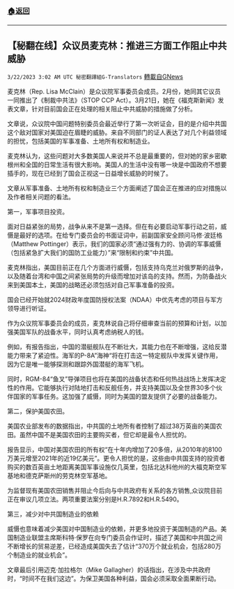###  [:house:返回](README.md)
---


## 【秘翻在线】众议员麦克林：推进三方面工作阻止中共威胁
`3/22/2023 3:02 AM UTC 秘密翻譯組G-Translators` [轉載自GNews](https://gnews.org/articles/1034794)

麦克林（Rep. Lisa McClain）是众议院军事委员会成员。2月份，她同其它议员一同推出了《制裁中共法》（STOP CCP Act）。3月21日，她在《福克斯新闻》发表文章，针对目前国会正在处理的相关阻止中共威胁的措施做了分析。

文章说，众议院中国问题特别委员会最近举行了第一次听证会，目的是介绍中共国这个敌对国家对美国迫在眉睫的威胁。来自不同部门的证人表达了对几个利益领域的担忧，包括美国的军事准备、土地所有权和制造业。

麦克林认为，这些问题对大多数美国人来说并不总是最重要的，但对她的家乡密歇根州和全国的日常生活有很大影响。美国人的生活中没有哪一块是中国政府不想要插手的，现在已经到了国会正视这一日益增长威胁的时候了。

文章从军事准备、土地所有权和制造业三个方面阐述了国会正在推进的应对措施以及作者相关问题的看法。

第一，军事项目投资。

面对日益紧张的局势，战争从来不是第一选择。但在有必要启动军事行动之前，威慑是最好的选项。在给专门委员会的书面证词中，前副国家安全顾问马修·波廷格（Matthew Pottinger）表示，我们的国家必须“通过强有力的、协调的军事威慑（包括紧急扩大我们的国防工业能力）”来“限制和约束”中共国。

麦克林指出，美国目前正在几个方面进行威慑，包括支持乌克兰对俄罗斯的战争，以及随着台湾和中国之间紧张局势的升级而增加对该岛的支持。然而，为防备战火来到美国本土，美国的战略还必须包括对自己军事准备的投资。

国会已经开始就2024财政年度国防授权法案（NDAA）中优先考虑的项目与军方领导进行听证。

作为众议院军事委员会的成员，麦克林说自己将仔细审查当前的预算和计划，以加强美国军队的战备水平，同时认真考虑纳税人的钱。

例如，有报告指出，中国的潜艇舰队在不断壮大，其能力也在不断增强，这给反潜能力带来了紧迫性。海军的P-8A”海神“将在打击这一特定舰队中发挥关键作用，因为它是唯一能够探测和跟踪外国潜艇的海军飞机。

同时，RGM-84“鱼叉”导弹项目也将在美国的战备状态和任何热战战场上发挥决定性的作用。它能够执行对陆地打击和反舰任务，并支持美国以及全世界30多个伙伴国家的军事任务。这加强了威慑，同时为美国的盟友提供了必要的战备能力。

第二，保护美国农田。

美国农业部发布的数据指出，中共国的土地所有者控制了超过38万英亩的美国农田。虽然中国不是美国农田的主要购买者，但它却是最令人担忧的。

报告显示，中国对美国农田的所有权“在十年内增加了20多倍，从2010年的8100万美元增至2021年的近19亿美元”。更令人担忧的是，这些由中共国支持的投资者购买的数百英亩土地距离美国军事设施仅几英里，包括北达科他州的大福克斯空军基地和德克萨斯州的劳克林空军基地。

为监督现有美国农田销售并阻止今后向与中共政府有关系的各方销售,众议院目前正在审议几项立法。两项重要法案分别是H.R.7892和H.R.5490。

第三，减少对中共国制造业的依赖

威慑也意味着减少美国对中国制造业的依赖，并更多地投资于美国制造的产品。美国制造业联盟主席斯科特·保罗在向专门委员会作证时，描述了美国和中共国之间不断增长的贸易逆差，已经造成美国失去了估计“370万个就业机会，包括280万个制造业的就业机会”。

文章最后引用迈克·加拉格尔（Mike Gallagher）的话指出，在涉及中共政府时，“时间不在我们这边”。为保卫美国各种利益，国会必须采取全面果断行动。
